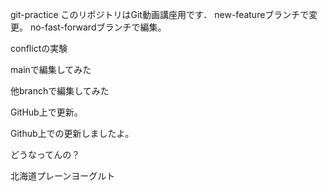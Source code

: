 git-practice
このリポジトリはGit動画講座用です．
new-featureブランチで変更。
no-fast-forwardブランチで編集。

conflictの実験

mainで編集してみた

他branchで編集してみた

GitHub上で更新。

Github上での更新しましたよ。

どうなってんの？

北海道プレーンヨーグルト
